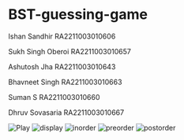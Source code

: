 # BST-guessing-game

Ishan Sandhir RA2211003010606

Sukh Singh Oberoi RA2211003010657

Ashutosh Jha RA2211003010643

Bhavneet Singh RA2211003010663

Suman S RA2211003010660

Dhruv Sovasaria RA2211003010667


![Play](screenshots\play.jpg)
![display](screenshots\display.jpg)
![inorder](screenshots\in.jpg)
![preorder](screenshots\pre.jpg)
![postorder](screenshots\post.jpg)